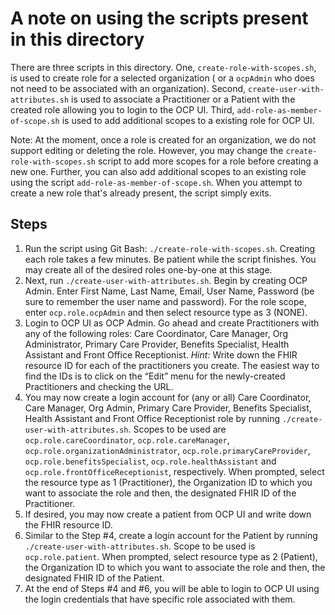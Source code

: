 # A note on using the scripts present in this directory

There are three scripts in this directory. One, `create-role-with-scopes.sh`, is used to create role for a selected organization ( or a `ocpAdmin` who does not need to be associated with an organization). Second, `create-user-with-attributes.sh` is used to associate a Practitioner or a Patient with the created role allowing you to login to the OCP UI. Third, `add-role-as-member-of-scope.sh` is used to add additional scopes to a existing role for OCP UI.

Note: At the moment, once a role is created for an organization, we do not support editing or deleting the role. However, you may change the `create-role-with-scopes.sh` script to add more scopes for a role before creating a new one. Further, you can also add additional scopes to an existing role using the script `add-role-as-member-of-scope.sh`. When you attempt to create a new role that's already present, the script simply exits.

## Steps
1.  Run the script using Git Bash: `./create-role-with-scopes.sh`. Creating each role takes a few minutes.  Be patient while the script finishes. You may create all of the desired roles one-by-one at this stage. 
2.	Next, run `./create-user-with-attributes.sh`. Begin by creating OCP Admin. Enter First Name, Last Name, Email, User Name, Password (be sure to remember the user name and password). For the role scope, enter `ocp.role.ocpAdmin` and then select resource type as 3 (NONE).
3.	Login to OCP UI as OCP Admin. Go ahead and create Practitioners with any of the following roles: Care Coordinator, Care Manager, Org Administrator, Primary Care Provider, Benefits Specialist, Health Assistant and Front Office Receptionist. *Hint:* Write down the FHIR resource ID for each of the practitioners you create. The easiest way to find the IDs is to click on the “Edit” menu for the newly-created Practitioners and checking the URL.
4.	You may now create a login account for (any or all) Care Coordinator, Care Manager, Org Admin, Primary Care Provider, Benefits Specialist, Health Assistant and Front Office Receptionist role by  running `./create-user-with-attributes.sh`. Scopes to be used are `ocp.role.careCoordinator`, `ocp.role.careManager`, `ocp.role.organizationAdministrator`, `ocp.role.primaryCareProvider`, `ocp.role.benefitsSpecialist`, `ocp.role.healthAssistant` and `ocp.role.frontOfficeReceptionist`, respectively. When prompted, select the resource type as 1 (Practitioner), the Organization ID to which you want to associate the role and then, the designated FHIR ID of the Practitioner.
5.	If desired, you may now create a patient from OCP UI and write down the FHIR resource ID.
6.	Similar to the Step #4, create a login account for the Patient by running `./create-user-with-attributes.sh`. Scope to be used is `ocp.role.patient`. When prompted, select resource type as 2 (Patient), the Organization ID to which you want to associate the role and then, the designated FHIR ID of the Patient.
7.  At the end of Steps #4 and #6, you will be able to login to OCP UI using the login credentials that have specific role associated with them.
